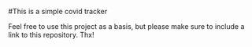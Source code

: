 #This is a simple covid tracker

Feel free to use this project as a basis, but please make sure to include a link to this repository. Thx!
